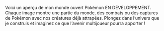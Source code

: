 Voici un aperçu de mon monde ouvert Pokémon EN DÉVELOPPEMENT. Chaque image montre 
une partie du monde, des combats ou des captures de Pokémon avec nos créatures déjà 
attrapées. Plongez dans l’univers que je construis et imaginez ce que l’avenir multijoueur 
pourra apporter !